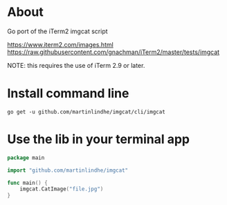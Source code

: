 # About

Go port of the iTerm2 imgcat script

https://www.iterm2.com/images.html
https://raw.githubusercontent.com/gnachman/iTerm2/master/tests/imgcat

NOTE: this requires the use of iTerm 2.9 or later.


# Install command line

    go get -u github.com/martinlindhe/imgcat/cli/imgcat


# Use the lib in your terminal app

```go
package main

import "github.com/martinlindhe/imgcat"

func main() {
    imgcat.CatImage("file.jpg")
}
```
